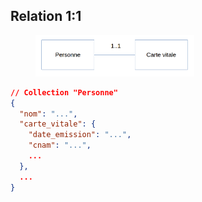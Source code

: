 
## Relation 1:1

<figure>
    <img src="resources/relation_1_1.png" alt="Relation 1 1" width="60%"/>
</figure>

```json
// Collection "Personne"
{
  "nom": "...",
  "carte_vitale": {
    "date_emission": "...",
    "cnam": "...",
    ...
  },
  ...
}
```
